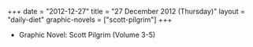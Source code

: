 +++
date = "2012-12-27"
title = "27 December 2012 (Thursday)"
layout = "daily-diet"
graphic-novels = ["scott-pilgrim"]
+++


* Graphic Novel: Scott Pilgrim (Volume 3-5)